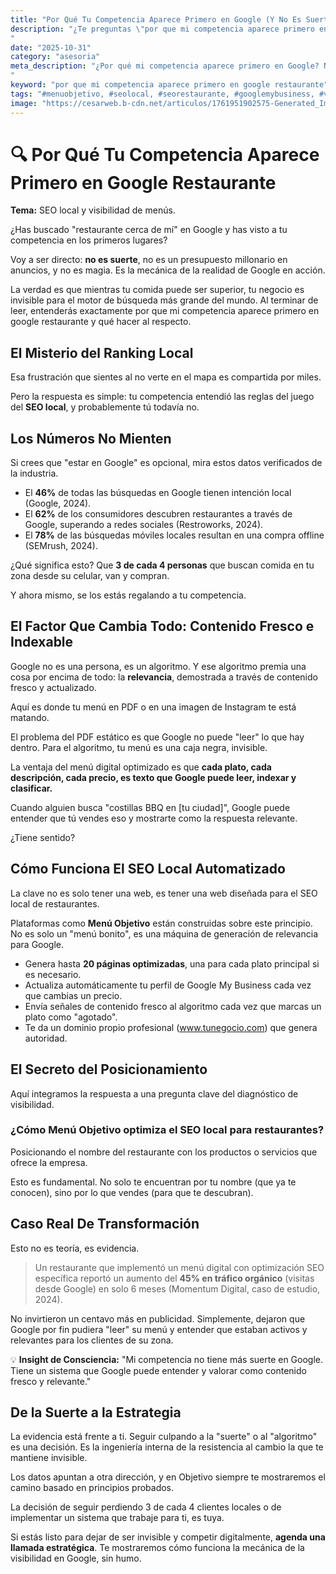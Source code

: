 ```yaml
---
title: "Por Qué Tu Competencia Aparece Primero en Google (Y No Es Suerte)"
description: "¿Te preguntas \"por que mi competencia aparece primero en google restaurante\"? No es suerte, es estrategia de SEO local. Datos 2024-2025 revelan que el 78% de búsquedas locales terminan en una compra. Descubre el factor clave que Google prioriza y que tu competencia ya está usando para robarte clientes mientras tú permaneces invisible.
"
date: "2025-10-31"
category: "asesoria"
meta_description: "¿Por qué mi competencia aparece primero en Google? No es suerte. Es SEO local y contenido fresco. Aprende cómo dominar el ranking de restaurantes.
"
keyword: "por que mi competencia aparece primero en google restaurante"
tags: "#menuobjetivo, #seolocal, #seorestaurante, #googlemybusiness, #visibilidadgoogle, #competenciagoogle"
image: "https://cesarweb.b-cdn.net/articulos/1761951902575-Generated_Image_October_31__2025_-_6_03PM.webp"
---
```


# 🔍 Por Qué Tu Competencia Aparece Primero en Google Restaurante

**Tema:** SEO local y visibilidad de menús.

¿Has buscado "restaurante cerca de mí" en Google y has visto a tu competencia en los primeros lugares?

Voy a ser directo: **no es suerte**, no es un presupuesto millonario en anuncios, y no es magia. Es la mecánica de la realidad de Google en acción.

La verdad es que mientras tu comida puede ser superior, tu negocio es invisible para el motor de búsqueda más grande del mundo. Al terminar de leer, entenderás exactamente por que mi competencia aparece primero en google restaurante y qué hacer al respecto.

## El Misterio del Ranking Local

Esa frustración que sientes al no verte en el mapa es compartida por miles.

Pero la respuesta es simple: tu competencia entendió las reglas del juego del **SEO local**, y probablemente tú todavía no.

## Los Números No Mienten

Si crees que "estar en Google" es opcional, mira estos datos verificados de la industria.

* El **46%** de todas las búsquedas en Google tienen intención local (Google, 2024).
* El **62%** de los consumidores descubren restaurantes a través de Google, superando a redes sociales (Restroworks, 2024).
* El **78%** de las búsquedas móviles locales resultan en una compra offline (SEMrush, 2024).

¿Qué significa esto? Que **3 de cada 4 personas** que buscan comida en tu zona desde su celular, van y compran.

Y ahora mismo, se los estás regalando a tu competencia.

## El Factor Que Cambia Todo: Contenido Fresco e Indexable

Google no es una persona, es un algoritmo. Y ese algoritmo premia una cosa por encima de todo: la **relevancia**, demostrada a través de contenido fresco y actualizado.

Aquí es donde tu menú en PDF o en una imagen de Instagram te está matando.

El problema del PDF estático es que Google no puede "leer" lo que hay dentro. Para el algoritmo, tu menú es una caja negra, invisible.

La ventaja del menú digital optimizado es que **cada plato, cada descripción, cada precio, es texto que Google puede leer, indexar y clasificar.**

Cuando alguien busca "costillas BBQ en [tu ciudad]", Google puede entender que tú vendes eso y mostrarte como la respuesta relevante.

¿Tiene sentido?

## Cómo Funciona El SEO Local Automatizado

La clave no es solo tener una web, es tener una web diseñada para el SEO local de restaurantes.

Plataformas como **Menú Objetivo** están construidas sobre este principio. No es solo un "menú bonito", es una máquina de generación de relevancia para Google.

* Genera hasta **20 páginas optimizadas**, una para cada plato principal si es necesario.
* Actualiza automáticamente tu perfil de Google My Business cada vez que cambias un precio.
* Envía señales de contenido fresco al algoritmo cada vez que marcas un plato como "agotado".
* Te da un dominio propio profesional (www.tunegocio.com) que genera autoridad.

## El Secreto del Posicionamiento

Aquí integramos la respuesta a una pregunta clave del diagnóstico de visibilidad.

### ¿Cómo Menú Objetivo optimiza el SEO local para restaurantes?

Posicionando el nombre del restaurante con los productos o servicios que ofrece la empresa.

Esto es fundamental. No solo te encuentran por tu nombre (que ya te conocen), sino por lo que vendes (para que te descubran).

## Caso Real De Transformación

Esto no es teoría, es evidencia.

> Un restaurante que implementó un menú digital con optimización SEO específica reportó un aumento del **45% en tráfico orgánico** (visitas desde Google) en solo 6 meses (Momentum Digital, caso de estudio, 2024).

No invirtieron un centavo más en publicidad. Simplemente, dejaron que Google por fin pudiera "leer" su menú y entender que estaban activos y relevantes para los clientes de su zona.

💡 **Insight de Consciencia:**
"Mi competencia no tiene más suerte en Google. Tiene un sistema que Google puede entender y valorar como contenido fresco y relevante."

## De la Suerte a la Estrategia

La evidencia está frente a ti. Seguir culpando a la "suerte" o al "algoritmo" es una decisión. Es la ingeniería interna de la resistencia al cambio la que te mantiene invisible.

Los datos apuntan a otra dirección, y en Objetivo siempre te mostraremos el camino basado en principios probados.

La decisión de seguir perdiendo 3 de cada 4 clientes locales o de implementar un sistema que trabaje para ti, es tuya.

Si estás listo para dejar de ser invisible y competir digitalmente, **agenda una llamada estratégica**. Te mostraremos cómo funciona la mecánica de la visibilidad en Google, sin humo.